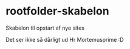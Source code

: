 # rootfolder-skabelon
Skabelon til opstart af nye sites

Det ser ikke så dårligt ud Hr Mortemusprime :D
